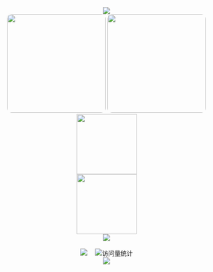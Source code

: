 <div align="center"> 
  <!-- dynamic typing effect 动态打字效果 -->
  <div>
    <a href="https://www.wllomve.top/" target="_blank">
      <img src="https://readme-typing-svg.demolab.com?font=Fira+Code&pause=1000&color=F7B462&center=true&vCenter=true&multiline=true&random=false&width=435&height=80&lines=console.log(%22Hello%2C%20World%22);欢迎光临我的GitHub!&center=true&size=27" />
    </a>
  </div>
  <img height="225px" src="https://camo.githubusercontent.com/2e7822a15ec554d015e2aa6de72ee77e6d7ddbf4d87f372bd7f6c1815c34bab7/68747470733a2f2f66696e6765726265642e6f73732d636e2d6368656e6764752e616c6979756e63732e636f6d2f4353444e2f3230323430333136313232333239312e6a7067" style="border-radius: 10px; pointer-events: none;"/>
  <img height="225px" src="https://camo.githubusercontent.com/b72fd7c800109cdfedaf663f22cb0880312f2dd5d8f15e80374bd30ad4bd4042/68747470733a2f2f66696e6765726265642e6f73732d636e2d6368656e6764752e616c6979756e63732e636f6d2f4353444e2f3230323430333136313432333134342e6a7067" style="border-radius: 10px; pointer-events: none;"/><br>
  <img align="" height="137px" src="https://github-readme-stats.vercel.app/api?username=OnismExplorer&hide_title=true&hide_border=true&show_icons=true&include_all_commits=true&line_height=21&bg_color=0,EC6C6C,FFD479,FFFC79,73FA79&theme=graywhite&locale=cn" /><br>
  <img align="" height="137px" src="https://github-readme-stats.vercel.app/api/top-langs/?username=OnismExplorer&hide_title=true&hide_border=true&layout=compact&bg_color=0,73FA79,73FDFF,D783FF&theme=graywhite&locale=cn" /> <br>
  <img src="https://github-readme-streak-stats.herokuapp.com/?user=OnismExplorer" /><br>

  <!-- for beauty 留个空行好看点 -->
  <div>&nbsp;</div>

  <!-- profile logo 个人资料徽标 -->
  <div>
    <a href="https://blog.sunguoqi.com/"><img src="https://img.shields.io/badge/Blog-博客-blue?logo=openjdk" /></a>&emsp;
    <!-- visitor statistics logo 访问量统计徽标 -->
    <img src="https://komarev.com/ghpvc/?username=OnismExplorer&label=Views&color=0e75b6&style=flat" alt="访问量统计" />
  </div>

  <!--GitHub 活动统计图-->
  <img src="https://github-readme-activity-graph.vercel.app/graph?username=OnismExplorer&theme=react-dark&radius=10&hide_border=true">
</div>
<!--
**OnismExplorer/OnismExplorer** is a ✨ _special_ ✨ repository because its `README.md` (this file) appears on your GitHub profile.

Here are some ideas to get you started:

- 🔭 I’m currently working on ...
- 🌱 I’m currently learning ...
- 👯 I’m looking to collaborate on ...
- 🤔 I’m looking for help with ...
- 💬 Ask me about ...
- 📫 How to reach me: ...
- 😄 Pronouns: ...
- ⚡ Fun fact: ...
-->
